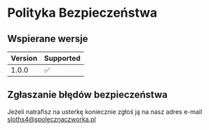 # Polityka Bezpieczeństwa

## Wspierane wersje

| Version | Supported          |
| ------- | ------------------ |
| 1.0.0   | :white_check_mark: |

## Zgłaszanie błędów bezpieczeństwa

Jeżeli natrafisz na usterkę koniecznie zgłoś ją na nasz adres e-mail [sloths4@spolecznaczworka.pl](mailto:sloths4@spolecznaczworka.pl)
